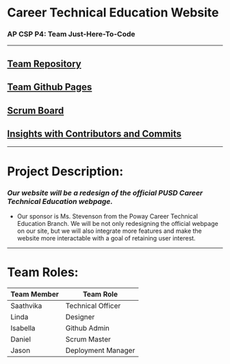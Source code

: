 # Career Technical Education Website
### AP CSP P4: Team Just-Here-To-Code
---
## [Team Repository](https://github.com/LindaLiu1202/just_here_to_code)
## [Team Github Pages](https://lindaliu1202.github.io/just_here_to_code/)
## [Scrum Board](https://github.com/LindaLiu1202/just_here_to_code/projects/1)
## [Insights with Contributors and Commits]( https://github.com/LindaLiu1202/just_here_to_code/graphs/contributors )
--- 
# Project Description:
### _Our website will be a redesign of the official PUSD Career Technical Education webpage._

- Our sponsor is Ms. Stevenson from the Poway Career Technical Education Branch. We will be not only redesigning the official webpage on our site, but we will also integrate more features and make the website more interactable with a goal of retaining user interest.
---
# Team Roles:
| Team Member | Team Role |
| ----------- | --------- |
| Saathvika   | Technical Officer|
| Linda       | Designer  |
| Isabella    | Github Admin|
| Daniel      | Scrum Master|
| Jason       | Deployment Manager|
